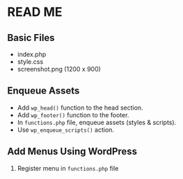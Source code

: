 # READ ME

## Basic Files

- index.php
- style.css
- screenshot.png (1200 x 900)

## Enqueue Assets

- Add `wp_head()` function to the head section.
- Add `wp_footer()` function to the footer.
- In `functions.php` file, enqueue assets (styles & scripts).
- Use `wp_enqueue_scripts()` action.

## Add Menus Using WordPress

1. Register menu in `functions.php` file